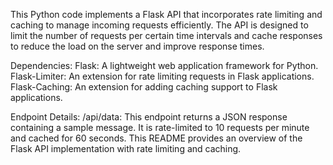 This Python code implements a Flask API that incorporates rate limiting and caching to manage incoming requests efficiently. The API is designed to limit the number of requests per certain time intervals and cache responses to reduce the load on the server and improve response times.

Dependencies:
Flask: A lightweight web application framework for Python.
Flask-Limiter: An extension for rate limiting requests in Flask applications.
Flask-Caching: An extension for adding caching support to Flask applications.

Endpoint Details:
/api/data: This endpoint returns a JSON response containing a sample message. It is rate-limited to 10 requests per minute and cached for 60 seconds.
This README provides an overview of the Flask API implementation with rate limiting and caching.
